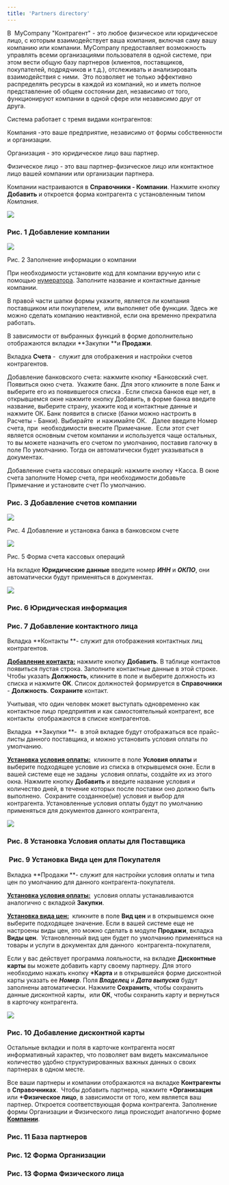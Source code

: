 ```yaml
---
title: 'Partners directory'
---
```


В  MyCompany "Контрагент" - это любое физическое или юридическое лицо, с которым взаимодействует ваша компания, включая саму вашу компанию или компании. MyCompany предоставляет возможность управлять всеми организациями пользователя в одной системе, при этом вести общую базу партнеров (клиентов, поставщиков, покупателей, подрядчиков и т.д.), отслеживать и анализировать взаимодействия с ними.  Это позволяет не только эффективно распределять ресурсы в каждой из компаний, но и иметь полное представление об общем состоянии дел, независимо от того, функционируют компании в одной сфере или независимо друг от друга. 

Система работает с тремя видами контрагентов:

Компания -это ваше предприятие, независимо от формы собственности и организации. 

Организация - это юридическое лицо ваш партнер.

Физическое лицо - это ваш партнер-физическое лицо или контактное лицо вашей компании или организации партнера.

Компании настраиваются в **Справочники - Компании**. Нажмите кнопку **Добавить** и откроется форма контрагента с установленным типом *Компания*.

  

![](attachments/12812553/12812560.png)

### Рис. 1 Добавление компании 

![](attachments/12812553/12812559.png)

Рис. 2 Заполнение информации о компании

При необходимости установите код для компании вручную или с помощью [нумератора](Numerators.md). Заполните название и контактные данные компании.

В правой части шапки формы укажите, является ли компания поставщиком или покупателем,  или выполняет обе функции. Здесь же можно сделать компанию неактивной, если она временно прекратила работать.

В зависимости от выбранных функций в форме дополнительно отображаются вкладки **Закупки **и **Продажи**.

  

Вкладка **Счета** -  служит для отображения и настройки счетов контрагентов.

Добавление банковского счета: нажмите кнопку +Банковский счет. Появиться окно счета.  Укажите банк. Для этого кликните в поле Банк и выберите его из появившегося списка . Если списка банков еще нет, в открывшемся окне нажмите кнопку Добавить, в форме банка введите название, выберите страну, укажите код и контактные данные и нажмите ОК. Банк появится в списке (банки можно настроить в Расчеты - Банки). Выбирайте  и нажимайте ОК.   Далее введите Номер счета, при  необходимости внесите Примечание.  Если этот счет является основным счетом компании и используется чаще остальных, то вы можете назначить его счетом по умолчанию, поставив галочку в поле По умолчанию. Тогда он автоматически будет указываться в документах. 

Добавление счета кассовых операций: нажмите кнопку +Касса. В окне счета заполните Номер счета, при необходимости добавьте Примечание и установите счет По умолчанию. 

### Рис. 3 Добавление счетов компании

![](attachments/12812553/12812557.png)

Рис. 4 Добавление и установка банка в банковском счете

![](attachments/12812553/12812567.png)

Рис. 5 Форма счета кассовых операций

  

На вкладке **Юридические данные** введите номер ***ИНН*** и ***ОКПО***, они автоматически будут применяться в документах. 

![](attachments/12812553/12812556.png)

### Рис. 6 Юридическая информация

  

### Рис. 7 Добавление контактного лица

  

Вкладка **Контакты **- служит для отображения контактных лиц контрагентов. 

<u>**Добавление контакта:**</u> нажмите кнопку **Добавить**. В таблице контактов появиться пустая строка. Заполните контактные данные в этой строке. Чтобы указать **Должность**, кликните в поле и выберите должность из списка и нажмите **ОК**. Список должностей формируется в **Справочники** - **Должность**. **Сохраните** контакт. 

Учитывая, что один человек может выступать одновременно как контактное лицо предприятия и как самостоятельный контрагент, все контакты  отображаются в списке контрагентов.

  

  

Вкладка  **Закупки **-  в этой вкладке будут отображаться все прайс-листы данного поставщика, и можно установить условия оплаты по умолчанию.

<u>**Установка условия оплаты:**</u>  кликните в поле **Условия оплаты** и выберите подходящее условие из списка в открывшемся окне. Если в вашей системе еще не заданы  условия оплаты, создайте их из этого окна. Нажмите кнопку **Добавить** и введите название условия и количество дней, в течение которых после поставки оно должно быть выполнено.  Сохраните созданное(ые) условия и выбор для контрагента. Установленные условия оплаты будут по умолчанию применяться для документов данного контрагента,

  

  

![](attachments/12812553/12812565.png)

### Рис. 8 Установка Условия оплаты для Поставщика

  

###  Рис. 9 Установка Вида цен для Покупателя 

  

  

Вкладка **Продажи **- служит для настройки условия оплаты и типа цен по умолчанию для данного контрагента-покупателя.

<u>**Установка условия оплаты:**</u>  условия оплаты устанавливаются аналогично с вкладкой **Закупки**. 

<u>**Установка вида цен:**</u>  кликните в поле **Вид цен** и в открывшемся окне выберите подходящее значение. Если в вашей системе еще не настроены виды цен, это можно сделать в модуле **Продажи**, вкладка **Виды цен**.  Установленный вид цен будет по умолчанию применяться на товары и услуги в документах для данного  контрагента-покупателя,

  

  

Если у вас действует программа лояльности, на вкладке **Дисконтные карты** вы можете добавить карту своему партнеру. Для этого необходимо нажать кнопку **+Карта** и в открывшейся форме дисконтной карты указать ее ***Номер***. Поля ***Владелец*** и ***Дата выпуска*** будут заполнены автоматически. Нажмите **Сохранить**, чтобы сохранить данные дисконтной карты,  или **ОК**, чтобы сохранить карту и вернуться в карточку контрагента.

![](attachments/12812553/12812554.png)

### Рис. 10 Добавление дисконтной карты

  

  

Остальные вкладки и поля в карточке контрагента носят информативный характер, что позволяет вам видеть максимальное количество удобно структурированных важных данных о своих партнерах в одном месте.

  

Все ваши партнеры и компании отображаются на вкладке **Контрагенты** в **Справочниках**.  Чтобы добавить партнера, нажмите **+Организация** или **+Физическое лицо**, в зависимости от того, кем является ваш партнер. Откроется соответствующая форма контрагента. Заполнение формы Организации и Физического лица происходит аналогично форме **[Компании](https://mycompany-docs.lsfusion.org/pages/viewpage.action?pageId=1147000#id-Настройкасправочникаконтрагентов-Company)**.

### Рис. 11 База партнеров 

### Рис. 12 Форма Организации

### Рис. 13 Форма Физического лица

  

  


